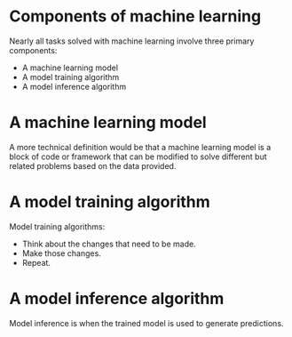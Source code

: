 # Components of machine learning

Nearly all tasks solved with machine learning involve three primary components:

- A machine learning model
- A model training algorithm
- A model inference algorithm

# A machine learning model

A more technical definition would be that a machine learning model is a block of code or framework that can be modified to solve different but related problems based on the data provided.

# A model training algorithm

Model training algorithms:

- Think about the changes that need to be made.
- Make those changes.
- Repeat.

# A model inference algorithm

Model inference is when the trained model is used to generate predictions.
